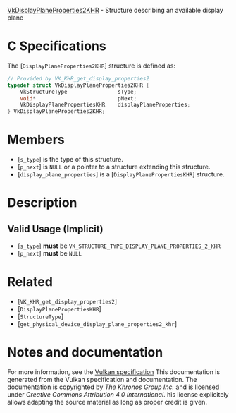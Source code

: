 [VkDisplayPlaneProperties2KHR](https://www.khronos.org/registry/vulkan/specs/1.3-extensions/man/html/VkDisplayPlaneProperties2KHR.html) - Structure describing an available display plane

# C Specifications
The [`DisplayPlaneProperties2KHR`] structure is defined as:
```c
// Provided by VK_KHR_get_display_properties2
typedef struct VkDisplayPlaneProperties2KHR {
    VkStructureType                sType;
    void*                          pNext;
    VkDisplayPlanePropertiesKHR    displayPlaneProperties;
} VkDisplayPlaneProperties2KHR;
```

# Members
- [`s_type`] is the type of this structure.
- [`p_next`] is `NULL` or a pointer to a structure extending this structure.
- [`display_plane_properties`] is a [`DisplayPlanePropertiesKHR`] structure.

# Description
## Valid Usage (Implicit)
-  [`s_type`] **must**  be `VK_STRUCTURE_TYPE_DISPLAY_PLANE_PROPERTIES_2_KHR`
-  [`p_next`] **must**  be `NULL`

# Related
- [`VK_KHR_get_display_properties2`]
- [`DisplayPlanePropertiesKHR`]
- [`StructureType`]
- [`get_physical_device_display_plane_properties2_khr`]

# Notes and documentation
For more information, see the [Vulkan specification](https://www.khronos.org/registry/vulkan/specs/1.3-extensions/html/vkspec.html)
This documentation is generated from the Vulkan specification and documentation.
The documentation is copyrighted by *The Khronos Group Inc.* and is licensed under *Creative Commons Attribution 4.0 International*.
his license explicitely allows adapting the source material as long as proper credit is given.
        